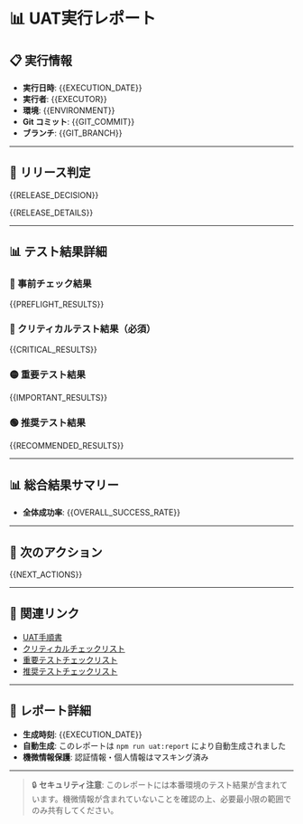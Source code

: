 # 📊 UAT実行レポート

## 📋 実行情報
- **実行日時**: {{EXECUTION_DATE}}
- **実行者**: {{EXECUTOR}}
- **環境**: {{ENVIRONMENT}}
- **Git コミット**: {{GIT_COMMIT}}
- **ブランチ**: {{GIT_BRANCH}}

---

## 🎯 リリース判定

{{RELEASE_DECISION}}

{{RELEASE_DETAILS}}

---

## 📊 テスト結果詳細

### 🚨 事前チェック結果
{{PREFLIGHT_RESULTS}}

### 🔴 クリティカルテスト結果（必須）
{{CRITICAL_RESULTS}}

### 🟡 重要テスト結果
{{IMPORTANT_RESULTS}}

### 🟢 推奨テスト結果
{{RECOMMENDED_RESULTS}}

---

## 📊 総合結果サマリー

- **全体成功率**: {{OVERALL_SUCCESS_RATE}}

---

## 📝 次のアクション

{{NEXT_ACTIONS}}

---

## 🔗 関連リンク

- [UAT手順書](../uat_final.md)
- [クリティカルチェックリスト](../checklists/critical.md)
- [重要テストチェックリスト](../checklists/important.md)
- [推奨テストチェックリスト](../checklists/recommended.md)

---

## 📄 レポート詳細

- **生成時刻**: {{EXECUTION_DATE}}
- **自動生成**: このレポートは `npm run uat:report` により自動生成されました
- **機微情報保護**: 認証情報・個人情報はマスキング済み

---

> 🔒 **セキュリティ注意**: このレポートには本番環境のテスト結果が含まれています。機微情報が含まれていないことを確認の上、必要最小限の範囲でのみ共有してください。